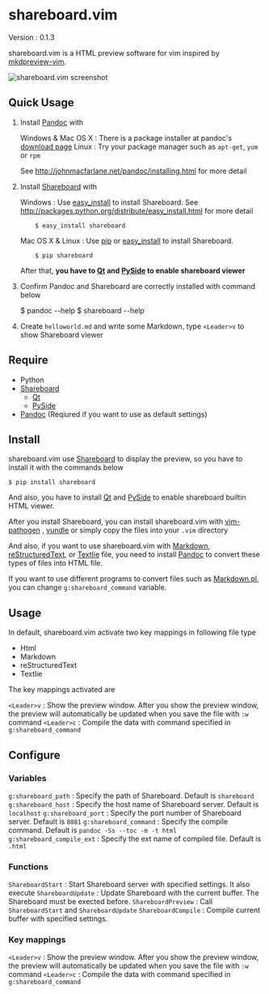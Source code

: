 shareboard.vim
=============================================================================

Version
:   0.1.3

shareboard.vim is a HTML preview software for vim inspired by [mkdpreview-vim][].

![shareboard.vim screenshot](https://raw.github.com/lambdalisue/shareboard.vim/master/static/screenshot001.png "Screenshot")

[mkdpreview-vim]: https://github.com/mattn/mkdpreview-vim


Quick Usage
-----------------------------------------------------------------------------

1.  Install [Pandoc][] with

    Windows & Mac OS X
    :   There is a package installer at pandoc's
        [download page](http://code.google.com/p/pandoc/downloads/list)
    Linux
    :   Try your package manager such as `apt-get`, `yum` or `rpm`

    See http://johnmacfarlane.net/pandoc/installing.html for more detail

2.  Install [Shareboard][] with

    Windows
    :   Use [easy_install][] to install Shareboard. See
        http://packages.python.org/distribute/easy_install.html for more detail

            $ easy_install shareboard

    Mac OS X & Linux
    :   Use [pip][] or [easy_install][] to install Shareboard.

            $ pip shareboard

    After that, **you have to [Qt][] and [PySide][] to enable shareboard viewer**

3.  Confirm Pandoc and Shareboard are correctly installed with command below

    $ pandoc --help
    $ shareboard --help

4.  Create `helloworld.md` and write some Markdown, type `<Leader>v` to show
    Shareboard viewer

[easy_install]: http://packages.python.org/distribute/easy_install.html
[pip]: http://www.pip-installer.org/en/latest/
[Qt]: http://qt.digia.com/
[PySide]: http://qt-project.org/wiki/PySide


Require
-----------------------------------------------------------------------------
-   Python
-   [Shareboard][]
    -   [Qt][]
    -   [PySide][]
-   [Pandoc][] (Reqiured if you want to use as default settings)

Install
-----------------------------------------------------------------------------

shareboard.vim use [Shareboard][] to display the preview, so you have to install
it with the commands below

    $ pip install shareboard

And also, you have to install [Qt][] and [PySide][] to enable shareboard
builtin HTML viewer.

After you install Shareboard, you can install shareboard.vim with [vim-pathogen][]
, [vundle][] or simply copy the files into your `.vim` directory

And also, if you want to use shareboard.vim with [Markdown][],
[reStructuredText][], or [Textlie][] file, you need to install [Pandoc][] to
convert these types of files into HTML file.

If you want to use different programs to convert files such as [Markdown.pl][],
you can change `g:shareboard_command` variable.

[Shareboard]: https://github.com/lambdalisue/Shareboard
[vim-pathogen]: https://github.com/tpope/vim-pathogen
[vundle]: https://github.com/gmarik/vundle
[Markdown]: http://daringfireball.net/projects/markdown/
[reStructuredText]: http://docutils.sourceforge.net/rst.html
[Textlie]: http://textile.thresholdstate.com/
[Pandoc]: http://johnmacfarlane.net/pandoc/
[Markdown.pl]: http://search.cpan.org/~sekimura/Text-Markdown-Discount-0.04/xt/MarkdownXS.pl

Usage
-----------------------------------------------------------------------------

In default, shareboard.vim activate two key mappings in following file type

-   Html
-   Markdown
-   reStructuredText
-   Textlie

The key mappings activated are

`<Leader>v`
:   Show the preview window. After you show the preview window, the preview
    will automatically be updated when you save the file with `:w` command
`<Leader>c`
:   Compile the data with command specified in `g:shareboard_command`


Configure
-----------------------------------------------------------------------------

### Variables

`g:shareboard_path`
:   Specify the path of Shareboard. Default is `shareboard`
`g:shareboard_host`
:   Specify the host name of Shareboard server. Default is `localhost`
`g:shareboard_port`
:   Specify the port number of Shareboard server. Default is `8081`
`g:shareboard_command`
:   Specify the compile command. Default is `pandoc -Ss --toc -m -t html`
`g:shareboard_compile_ext`
:   Specify the ext name of compiled file. Default is `.html`


### Functions

`ShareboardStart`
:   Start Shareboard server with specified settings. It also execute
`ShareboardUpdate`
:   Update Shareboard with the current buffer. The Shareboard must be exected
    before.
`ShareboardPreview`
:   Call `ShareboardStart` and `ShareboardUpdate`
`ShareboardCompile`
:   Compile current buffer with specified settings.


### Key mappings

`<Leader>v`
:   Show the preview window. After you show the preview window, the preview
    will automatically be updated when you save the file with `:w` command
`<Leader>c`
:   Compile the data with command specified in `g:shareboard_command`
